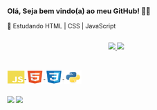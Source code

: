 ### Olá, Seja bem vindo(a) ao meu GitHub! 🙂🤙

🌱 Estudando HTML | CSS | JavaScript  

##

<div align="center">
  <a href="https://github.com/LunyThefox">
  <img height="180em" src="https://github-readme-stats.vercel.app/api?username=LunyTheFox&show_icons=true&theme=pink"/>
  <img height="180em" src="https://github-readme-stats.vercel.app/api/top-langs/?username=LunyTheFox&layout=compact&langs_count=7&theme=pink"/>
</div>

  ##
  
<div style="display: inline_block"><br>
  <img align="center" alt="Js" height="30" width="40" src="https://raw.githubusercontent.com/devicons/devicon/master/icons/javascript/javascript-plain.svg">
  <img align="center" alt="HTML" height="30" width="40" src="https://raw.githubusercontent.com/devicons/devicon/master/icons/html5/html5-original.svg">
  <img align="center" alt="CSS" height="30" width="40" src="https://raw.githubusercontent.com/devicons/devicon/master/icons/css3/css3-original.svg">
  <img align="center" alt="Python" height="30" width="40" src="https://raw.githubusercontent.com/devicons/devicon/master/icons/python/python-original.svg">
</div>

  ##
  
<div>
<a href="https://discord.gg" target="_blank"><img src="https://img.shields.io/badge/Discord-7289DA?style=for-the-badge&logo=discord&logoColor=white" target="_blank"></a> 
<a href="https://www.linkedin.com/in/pedro-henrique-dos-santos-pinheiro-0581b228a/" target="_blank"><img src="https://img.shields.io/badge/-LinkedIn-%230077B5?style=for-the-badge&logo=linkedin&logoColor=white" target="_blank"></a>
</div>
